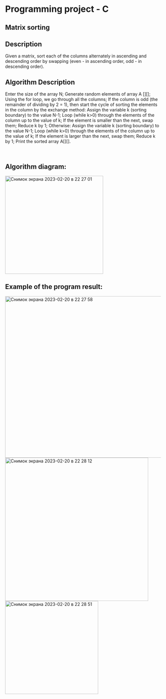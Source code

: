 <h1>Programming project - C</h1>
<h2>Matrix sorting</h2>
<h2>Description</h2>

Given a matrix, sort each of the columns alternately in ascending and descending order by swapping (even - in ascending order, odd - in descending order).
<br />
<h2>Algorithm Description</h2>

Enter the size of the array N;
Generate random elements of array A [][];
Using the for loop, we go through all the columns;
If the column is odd (the remainder of dividing by 2 = 1), then start the cycle of sorting the elements in the column by the exchange method:
Assign the variable k (sorting boundary) to the value N-1;
Loop (while k>0) through the elements of the column up to the value of k; If the element is smaller than the next, swap them;
Reduce k by 1;
Otherwise:
Assign the variable k (sorting boundary) to the value N-1;
Loop (while k>0) through the elements of the column up to the value of k; If the element is larger than the next, swap them;
Reduce k by 1;
Print the sorted array A[][].

<br />

<h2>Algorithm diagram:</h2>
<img width="317" alt="Снимок экрана 2023-02-20 в 22 27 01" src="https://user-images.githubusercontent.com/87941256/220207224-0f0289f4-2925-4bbf-b19f-3a47f4ac4a07.png">


<h2>Example of the program result:</h2>
<img width="522" alt="Снимок экрана 2023-02-20 в 22 27 58" src="https://user-images.githubusercontent.com/87941256/220207313-7780a1df-b1cc-4b71-af17-6f92f24ef575.png">
<img width="463" alt="Снимок экрана 2023-02-20 в 22 28 12" src="https://user-images.githubusercontent.com/87941256/220207333-c497e424-853f-4f16-9f21-944af16ee492.png">
<img width="301" alt="Снимок экрана 2023-02-20 в 22 28 51" src="https://user-images.githubusercontent.com/87941256/220207381-16f498eb-d14d-4944-a977-a75294c831c6.png">

